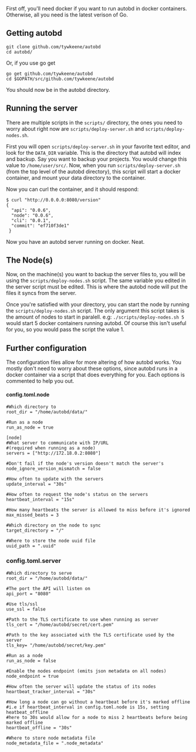 First off, you'll need docker if you want to run autobd in docker containers. 
Otherwise, all you need is the latest verison of Go.

## Getting autobd
```
git clone github.com/tywkeene/autobd
cd autobd/
```
Or, if you use go get
```
go get github.com/tywkeene/autobd
cd $GOPATH/src/github.com/tywkeene/autobd
```

You should now be in the autobd directory.

## Running the server

There are multiple scripts in the ```scripts/``` directory, the ones you need to worry about right now are ```scripts/deploy-server.sh```
and ```scripts/deploy-nodes.sh```.

First you will open ```scripts/deploy-server.sh``` in your favorite text editor, and look for the ```DATA_DIR``` variable.
This is the directory that autobd will index and backup. Say you want to backup your projects. You would change this value to
```/home/user/src/```. Now, when you run ```scripts/deploy-server.sh``` (from the top level of the autobd directory), this script
will start a docker container, and mount your data directory to the container.

Now you can curl the container, and it should respond:

```
$ curl "http://0.0.0.0:8080/version"
{
  "api": "0.0.6",
  "node": "0.0.6",
  "cli": "0.0.1",
  "commit": "ef710f3de1"
 }
```

Now you have an autobd server running on docker. Neat.

## The Node(s)

Now, on the machine(s) you want to backup the server files to, you will be using the ```scripts/deploy-nodes.sh``` script.
The same variable you edited in the server script must be edited. This is where the autobd node will put the files it syncs from the
server.

Once you're satisfied with your directory, you can start the node by running the ```scripts/deploy-nodes.sh``` script.
The only argument this script takes is the amount of nodes to start in paralell. e.g: ```./scripts/deploy-nodes.sh 5``` would start
5 docker containers running autobd. Of course this isn't useful for you, so you would pass the script the value 1.

## Further configuration

The configuration files allow for more altering of how autobd works. You mostly don't need to worry about these options,
since autobd runs in a docker container via a script that does everything for you. Each options is commented to help you out.
 
#### config.toml.node
```
#Which directory to
root_dir = "/home/autobd/data/"

#Run as a node
run_as_node = true

[node]
#What server to communicate with IP/URL
#(required when running as a node)
servers = ["http://172.18.0.2:8080"]

#Don't fail if the node's version doesn't match the server's
node_ignore_version_mismatch = false

#How often to update with the servers
update_interval = "30s"

#How often to request the node's status on the servers
heartbeat_interval = "15s"

#How many heartbeats the server is allowed to miss before it's ignored
max_missed_beats = 3

#Which directory on the node to sync
target_directory = "/"

#Where to store the node uuid file
uuid_path = ".uuid"
```

### config.toml.server
```
#Which directory to serve
root_dir = "/home/autobd/data/"

#The port the API will listen on
api_port = "8080"

#Use tls/ssl
use_ssl = false

#Path to the TLS certificate to use when running as server
tls_cert = "/home/autobd/secret/cert.pem"

#Path to the key associated with the TLS certificate used by the server
tls_key= "/home/autobd/secret/key.pem"

#Run as a node
run_as_node = false

#Enable the nodes endpoint (emits json metadata on all nodes)
node_endpoint = true

#How often the server will update the status of its nodes
heartbeat_tracker_interval = "30s"

#How long a node can go without a heartbeat before it's marked offline
#i.e if heartbeat_interval in config.toml.node is 15s, setting heatbeat_offline
#here to 30s would allow for a node to miss 2 heartbeats before being marked offline
heartbeat_offline = "30s"

#Where to store node metadata file
node_metadata_file = ".node_metadata"
```
